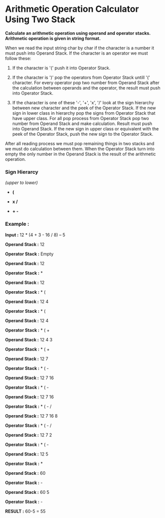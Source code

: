 # Arithmetic Operation Calculator Using Two Stack

**Calculate an arithmetic operation using operand and operator stacks. Arithmetic operation is given in string format.**

When we read the input string char by char if the character is a number it must push into Operand Stack. If the character is an operator we must follow these:

1. If the character is '(' push it into Operator Stack.

2. If the character is ')' pop the operators from Operator Stack untill '(' character. For every operator pop two number from Operand Stack after the calculation between operands and the operator, the result must push into Operator Stack.

3. If the character is one of these '-', '+', 'x', '/' look at the sign hierarchy between new character and the peek of the Operator Stack. If the new sign in lower class in hierarchy pop the signs from Operator Stack that have upper class. For all pop process from Operator Stack pop two number from Operand Stack and make calculation. Result must push into Operand Stack. If the new sign in upper class or equivalent with the peek of the Operator Stack, push the new sign to the Operator Stack. 

After all reading process we must pop remaining things in two stacks and we must do calculation between them. When the Operator Stack turn into empty the only number in the Operand Stack is the result of the arithmetic operation.

### Sign Hierarcy
*(upper to lower)*

- **(**

- **x /**

- **+ -**

### Example :

**Input :** 12 * (4 + 3 - 16 / 8) – 5

**Operand Stack :** 12

**Operator Stack :** Empty

**Operand Stack :** 12

**Operator Stack :** *

**Operand Stack :** 12

**Operator Stack :** * (

**Operand Stack :** 12 4

**Operator Stack :** * (

**Operand Stack :** 12 4

**Operator Stack :** * ( +

**Operand Stack :** 12 4 3

**Operator Stack :** * ( +

**Operand Stack :** 12 7

**Operator Stack :** * ( -

**Operand Stack :** 12 7 16

**Operator Stack :** * ( -

**Operand Stack :** 12 7 16

**Operator Stack :** * ( - /

**Operand Stack :** 12 7 16 8

**Operator Stack :** * ( - /

**Operand Stack :** 12 7 2

**Operator Stack :** * ( -

**Operand Stack :** 12 5

**Operator Stack :** *

**Operand Stack :** 60

**Operator Stack :** -

**Operand Stack :** 60 5

**Operator Stack :** -

**RESULT :** 60-5 = 55
